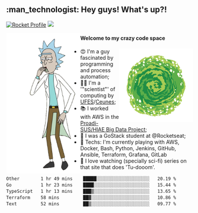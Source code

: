 
<h2> :man_technologist: Hey guys! What's up?!</h2>
                                                                         
[![Rocket Profile](https://img.shields.io/static/v1?label=Rocketseat&message=Profile&colorA=purple&color=black&logo=Rocket&logoColor=white)](https://app.rocketseat.com.br/me/elyabe)
<a href="https://www.linkedin.com/in/elyabe/"><img src="https://img.shields.io/badge/LinkedIn-informational?logo=linkedin"/></a>

<img align='left' src="https://raw.githubusercontent.com/Elyabe/Elyabe/master/images/rick-dancing.gif" width='200'>

                       
#### Welcome to my crazy code space 
<img align='right' src="https://raw.githubusercontent.com/Elyabe/elyabe/master/images/portal-3.gif" width='200'>

- :heart_eyes: I'm a guy fascinated by programming and process automation; 
- :office_worker: I'm a '"scientist"' of computing by [UFES](http://ufes.br)/[Ceunes](http://ceunes.ufes.br);
- :books: I worked with AWS in the [Proadi-SUS/HIAE Big Data Project](https://www.einstein.br/responsabilidade-social/atuacao-com-o-ministerio-da-saude/proadi-sus);
- :rocket: I was a GoStack student at @Rocketseat;
- :green_heart: Techs: I'm currently playing with AWS, Docker, Bash, Python, Jenkins, GitHub, Ansible, Terraform, Grafana, GitLab
- :movie_camera: I love watching (specially sci-fi) series on that site that does 'Tu-dooom'.

<!--START_SECTION:waka-->

```txt
Other        1 hr 49 mins    █████░░░░░░░░░░░░░░░░░░░░   20.19 %
Go           1 hr 23 mins    ████░░░░░░░░░░░░░░░░░░░░░   15.44 %
TypeScript   1 hr 13 mins    ███▒░░░░░░░░░░░░░░░░░░░░░   13.65 %
Terraform    58 mins         ██▓░░░░░░░░░░░░░░░░░░░░░░   10.86 %
Text         52 mins         ██▒░░░░░░░░░░░░░░░░░░░░░░   09.77 %
```

<!--END_SECTION:waka-->
